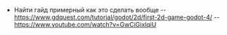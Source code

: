 
- Найти гайд примерный как это сделать вообще
-- https://www.gdquest.com/tutorial/godot/2d/first-2d-game-godot-4/
-- https://www.youtube.com/watch?v=GwCiGixlqiU
